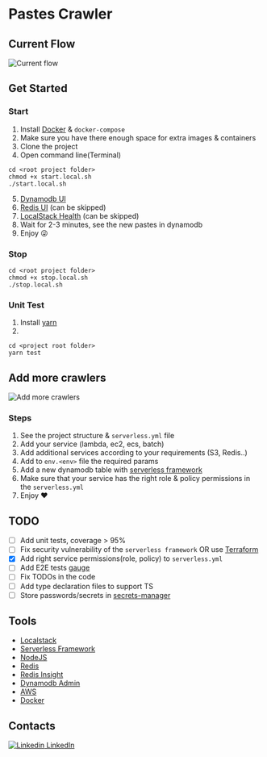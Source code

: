 # Pastes Crawler

## Current Flow

![Current flow](https://tinyurl.com/2bet9utc)<!--[Current flow](./diagrams/current-flow.puml)-->

## Get Started

### Start

1. Install [Docker](https://www.docker.com/) & `docker-compose`
2. Make sure you have there enough space for extra images & containers
3. Clone the project
4. Open command line(Terminal)

```
cd <root project folder>
chmod +x start.local.sh
./start.local.sh
```

5. [Dynamodb UI](http://localhost:8001)
6. [Redis UI](http://localhost:8002/instance/69acda63-093d-4b44-8127-4399396f9805/browser/?db=0&search=%2A) (can be skipped)
7. [LocalStack Health](http://localhost:4566/health) (can be skipped)
8. Wait for 2-3 minutes, see the new pastes in dynamodb
9. Enjoy :stuck_out_tongue_winking_eye:

### Stop

```
cd <root project folder>
chmod +x stop.local.sh
./stop.local.sh
```

### Unit Test

1. Install [yarn](https://yarnpkg.com/)
2.

```
cd <project root folder>
yarn test
```

## Add more crawlers

![Add more crawlers](https://tinyurl.com/2y42ejxu)<!--[Add more crawlers](./diagrams/add-new-crawlers.puml)-->

### Steps

1. See the project structure & `serverless.yml` file
2. Add your service (lambda, ec2, ecs, batch)
3. Add additional services according to your requirements (S3, Redis..)
4. Add to `env.<env>` file the required params
5. Add a new dynamodb table with [serverless framework](https://www.serverless.com/)
6. Make sure that your service has the right role & policy permissions in the `serverless.yml`
7. Enjoy :heart:

## TODO

- [ ] Add unit tests, coverage > 95%
- [ ] Fix security vulnerability of the `serverless framework` OR use [Terraform](https://www.terraform.io/)
- [x] Add right service permissions(role, policy) to `serverless.yml`
- [ ] Add E2E tests [gauge](https://gauge.org/)
- [ ] Fix TODOs in the code
- [ ] Add type declaration files to support TS
- [ ] Store passwords/secrets in [secrets-manager](https://aws.amazon.com/secrets-manager/)

## Tools

- [Localstack](https://localstack.cloud)
- [Serverless Framework](https://www.serverless.com)
- [NodeJS](https://nodejs.org/en)
- [Redis](https://redis.io)
- [Redis Insight](https://redis.com/redis-enterprise/redis-insight)
- [Dynamodb Admin](https://www.npmjs.com/package/dynamodb-admin)
- [AWS](https://aws.amazon.com)
- [Docker](https://www.docker.com)

## Contacts

[![Linkedin](https://i.stack.imgur.com/gVE0j.png) LinkedIn](https://www.linkedin.com/in/michael-horojanski-23b9a493/)
